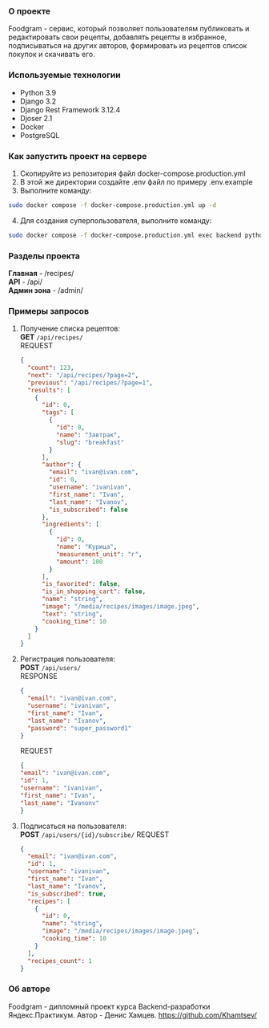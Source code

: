 ### О проекте
Foodgram - сервис, который позволяет пользователям публиковать и редактировать свои рецепты, добавлять рецепты в избранное, подписываться на других авторов, формировать из рецептов список покупок и скачивать его. 


### Используемые технологии
* Python 3.9
* Django 3.2
* Django Rest Framework 3.12.4
* Djoser 2.1
* Docker
* PostgreSQL

### Как запустить проект на сервере
1. Скопируйте из репозитория файл docker-compose.production.yml
2. В этой же директории создайте .env файл по примеру .env.example
3. Выполните команду:
```bash
sudo docker compose -f docker-compose.production.yml up -d
```
4. Для создания суперпользователя, выполните команду:
```bash
sudo docker compose -f docker-compose.production.yml exec backend python manage.py createsuperuser
```

### Разделы проекта
**Главная** - /recipes/ \
**API** - /api/ \
**Админ зона** - /admin/

### Примеры запросов
1. Получение списка рецептов: \
   **GET** `/api/recipes/` \
   REQUEST
   ```json
   {
     "count": 123,
     "next": "/api/recipes/?page=2",
     "previous": "/api/recipes/?page=1",
     "results": [
       {
         "id": 0,
         "tags": [
           {
             "id": 0,
             "name": "Завтрак",
             "slug": "breakfast"
           }
         ],
         "author": {
           "email": "ivan@ivan.com",
           "id": 0,
           "username": "ivanivan",
           "first_name": "Ivan",
           "last_name": "Ivanov",
           "is_subscribed": false
         },
         "ingredients": [
           {
             "id": 0,
             "name": "Курица",
             "measurement_unit": "г",
             "amount": 100
           }
         ],
         "is_favorited": false,
         "is_in_shopping_cart": false,
         "name": "string",
         "image": "/media/recipes/images/image.jpeg",
         "text": "string",
         "cooking_time": 10
       }
     ]
   }
   ```
2. Регистрация пользователя: \
   **POST** `/api/users/` \
   RESPONSE
   ```json
   {
     "email": "ivan@ivan.com",
     "username": "ivanivan",
     "first_name": "Ivan",
     "last_name": "Ivanov",
     "password": "super_password1"
   }
   ```
   REQUEST
   ```json
   {
   "email": "ivan@ivan.com",
   "id": 1,
   "username": "ivanivan",
   "first_name": "Ivan",
   "last_name": "Ivanonv"
   }
   ```
3. Подписаться на пользователя: \
   **POST** `/api/users/{id}/subscribe/`
   REQUEST
   ```json
   {
     "email": "ivan@ivan.com",
     "id": 1,
     "username": "ivanivan",
     "first_name": "Ivan",
     "last_name": "Ivanov",
     "is_subscribed": true,
     "recipes": [
       {
         "id": 0,
         "name": "string",
         "image": "/media/recipes/images/image.jpeg",
         "cooking_time": 10
       }
     ],
     "recipes_count": 1
   }
   ```

### Об авторе
Foodgram - дипломный проект курса Backend-разработки Яндекс.Практикум. Автор - Денис Хамцев.
https://github.com/Khamtsev/
